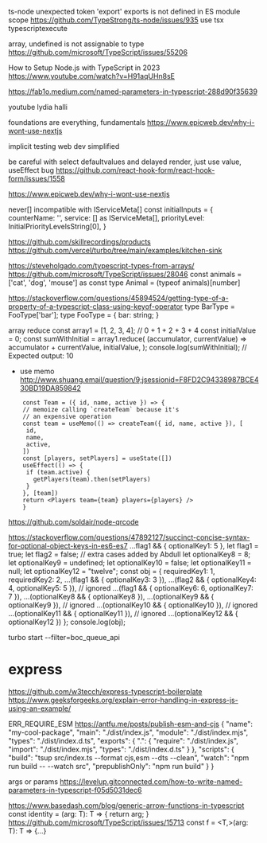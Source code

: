 ts-node unexpected token 'export'
exports is not defined in ES module scope
https://github.com/TypeStrong/ts-node/issues/935
use tsx typescriptexecute

array, undefined is not assignable to type
https://github.com/microsoft/TypeScript/issues/55206

How to Setup Node.js with TypeScript in 2023
https://www.youtube.com/watch?v=H91aqUHn8sE

https://fab1o.medium.com/named-parameters-in-typescript-288d90f35639

youtube lydia halli

foundations are everything, fundamentals
https://www.epicweb.dev/why-i-wont-use-nextjs

implicit testing
web dev simplified

be careful with select defaultvalues and delayed render, just use value, useEffect bug
https://github.com/react-hook-form/react-hook-form/issues/1558

https://www.epicweb.dev/why-i-wont-use-nextjs

never[] incompatible with IServiceMeta[]
const initialInputs = {
counterName: '',
service: [] as IServiceMeta[],
priorityLevel: InitialPriorityLevelsString[0],
}

https://github.com/skillrecordings/products
https://github.com/vercel/turbo/tree/main/examples/kitchen-sink

https://steveholgado.com/typescript-types-from-arrays/
https://github.com/microsoft/TypeScript/issues/28046
const animals = ['cat', 'dog', 'mouse'] as const
type Animal = (typeof animals)[number]

https://stackoverflow.com/questions/45894524/getting-type-of-a-property-of-a-typescript-class-using-keyof-operator
type BarType = FooType['bar'];
type FooType = {
bar: string;
}

array reduce
const array1 = [1, 2, 3, 4];
// 0 + 1 + 2 + 3 + 4
const initialValue = 0;
const sumWithInitial = array1.reduce(
(accumulator, currentValue) => accumulator + currentValue,
initialValue,
);
console.log(sumWithInitial);
// Expected output: 10

- use memo
  http://www.shuang.email/question/9;jsessionid=F8FD2C94338987BCE430BD19DA859842

```
    const Team = ({ id, name, active }) => {
    // memoize calling `createTeam` because it's
    // an expensive operation
    const team = useMemo(() => createTeam({ id, name, active }), [
     id,
     name,
     active,
    ])
    const [players, setPlayers] = useState([])
    useEffect(() => {
     if (team.active) {
       getPlayers(team).then(setPlayers)
     }
    }, [team])
    return <Players team={team} players={players} />
    }
```

https://github.com/soldair/node-qrcode

https://stackoverflow.com/questions/47892127/succinct-concise-syntax-for-optional-object-keys-in-es6-es7
...flag1 && { optionalKey1: 5 },
let flag1 = true;
let flag2 = false;
// extra cases added by Abdull
let optionalKey8 = 8;
let optionalKey9 = undefined;
let optionalKey10 = false;
let optionalKey11 = null;
let optionalKey12 = "twelve";
const obj = {
requiredKey1: 1,
requiredKey2: 2,
...(flag1 && { optionalKey3: 3 }),
...(flag2 && { optionalKey4: 4, optionalKey5: 5 }), // ignored
...(flag1 && { optionalKey6: 6, optionalKey7: 7 }),
...(optionalKey8 && { optionalKey8 }),
...(optionalKey9 && { optionalKey9 }), // ignored
...(optionalKey10 && { optionalKey10 }), // ignored
...(optionalKey11 && { optionalKey11 }), // ignored
...(optionalKey12 && { optionalKey12 })
};
console.log(obj);

turbo start --filter=boc_queue_api

# express

https://github.com/w3tecch/express-typescript-boilerplate
https://www.geeksforgeeks.org/explain-error-handling-in-express-js-using-an-example/

ERR_REQUIRE_ESM
https://antfu.me/posts/publish-esm-and-cjs
{
  "name": "my-cool-package",
  "main": "./dist/index.js",
  "module": "./dist/index.mjs",
  "types": "./dist/index.d.ts",
  "exports": {
    ".": {
      "require": "./dist/index.js",
      "import": "./dist/index.mjs",
      "types": "./dist/index.d.ts"
    }
  },
  "scripts": {
    "build": "tsup src/index.ts --format cjs,esm --dts --clean",
    "watch": "npm run build -- --watch src",
    "prepublishOnly": "npm run build"
  }
}


args or params
https://levelup.gitconnected.com/how-to-write-named-parameters-in-typescript-f05d5031dec6

https://www.basedash.com/blog/generic-arrow-functions-in-typescript
const identity = <T>(arg: T): T => {
    return arg;
}
https://github.com/microsoft/TypeScript/issues/15713
const f = <T,>(arg: T): T => {...}